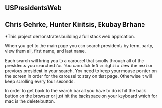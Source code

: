 ## USPresidentsWeb

## Chris Gehrke, Hunter Kiritsis, Ekubay Brhane

*This project demonstrates building a full stack web application.

When you get to the main page you can search presidents by term, party, view them all, first name, and last name. 

Each search will bring you to a carousel that scrolls through all of the presidents you searched for. You can click left or right to view the next or previous president in your search. You need to keep your mouse pointer on the screen in order for the carousel to stay on that page. Otherwise it will keep scrolling every four seconds.

In order to get back to the search bar all you have to do is hit the back button on the browser or just hit the backspace on your keyboard which for mac is the delete button. 
